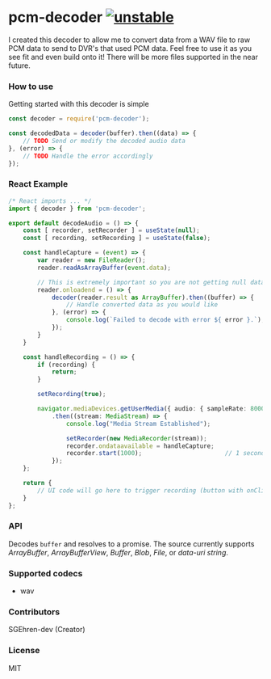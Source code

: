 # pcm-decoder [![unstable](https://img.shields.io/badge/stability-unstable-green.svg)](http://github.com/badges/stability-badges)
I created this decoder to allow me to convert data from a WAV file to raw PCM data to send to DVR's that used PCM data. 
Feel free to use it as you see fit and even build onto it! There will be more files supported in the near future.

### How to use
Getting started with this decoder is simple

```javascript
const decoder = require('pcm-decoder');

const decodedData = decoder(buffer).then((data) => {
    // TODO Send or modify the decoded audio data
}, (error) => {
    // TODO Handle the error accordingly
});
```

### React Example
```typescript
/* React imports ... */
import { decoder } from 'pcm-decoder';

export default decodeAudio = () => {
    const [ recorder, setRecorder ] = useState(null);
    const [ recording, setRecording ] = useState(false);

    const handleCapture = (event) => {
        var reader = new FileReader();
        reader.readAsArrayBuffer(event.data);

        // This is extremely important so you are not getting null data
        reader.onloadend = () => {
            decoder(reader.result as ArrayBuffer).then((buffer) => {
                // Handle converted data as you would like
            }, (error) => {
                console.log(`Failed to decode with error ${ error }.`);
            });
        }
    }

    const handleRecording = () => {
        if (recording) {
            return;
        }

        setRecording(true);

        navigator.mediaDevices.getUserMedia({ audio: { sampleRate: 8000 } })
            .then((stream: MediaStream) => {
                console.log("Media Stream Established");

                setRecorder(new MediaRecorder(stream));
                recorder.ondataavailable = handleCapture;
                recorder.start(1000);                       // 1 second intervals
            });
    };

    return {
        // UI code will go here to trigger recording (button with onClick to trigger handleRecording)
    }
};

```

### API
Decodes `buffer` and resolves to a promise. The source currently supports *ArrayBuffer*, *ArrayBufferView*, *Buffer*, *Blob*, *File*, or *data-uri string*.

### Supported codecs
 - wav

### Contributors
SGEhren-dev (Creator)

### License
MIT